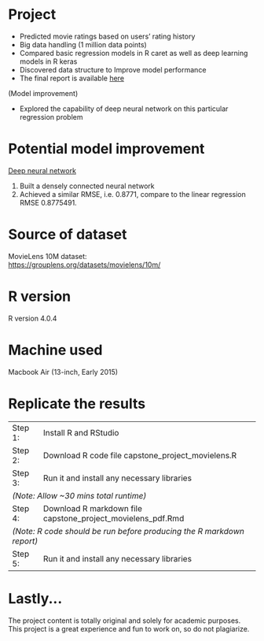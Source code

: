 # Project
- Predicted movie ratings based on users’ rating history
- Big data handling (1 million data points)
- Compared basic regression models in R caret as well as deep learning models in R keras
- Discovered data structure to Improve model performance
- The final report is available <a href="https://github.com/kh-w/movielens_rating_prediction/blob/main/capstone_project_movielens_report.pdf">here</a>

(Model improvement)
- Explored the capability of deep neural network on this particular regression problem

# Potential model improvement
<a href="https://github.com/kh-w/movielens_rating_prediction/blob/main/deep_neural_network_regression.R">Deep neural network</a>
1) Built a densely connected neural network
2) Achieved a similar RMSE, i.e. 0.8771, compare to the linear regression RMSE 0.8775491.

# Source of dataset 
MovieLens 10M dataset:<br>
https://grouplens.org/datasets/movielens/10m/<br> 

# R version
R version 4.0.4

# Machine used
Macbook Air (13-inch, Early 2015)

# Replicate the results
<table>
  <tr>
    <td>Step 1:</td>
    <td>Install R and RStudio</td>
  </tr>
  <tr>
    <td>Step 2:</td>
    <td>Download R code file capstone_project_movielens.R</td>
  </tr>
  <tr>
    <td>Step 3:</td>
    <td>Run it and install any necessary libraries</td>
  </tr>
  <tr>
    <td colspan="2"><i>(Note: Allow ~30 mins total runtime)</i></td>
  </tr>
  <tr>
    <td>Step 4:</td>
    <td>Download R markdown file capstone_project_movielens_pdf.Rmd</td>
  </tr>
  <tr>
    <td colspan="2"><i>(Note: R code should be run before producing the R markdown report)</td>
  </tr>
  <tr>
    <td>Step 5:</td>
    <td>Run it and install any necessary libraries</td>
  </tr>
</table>

# Lastly...
The project content is totally original and solely for academic purposes.<br>
This project is a great experience and fun to work on, so do not plagiarize.
